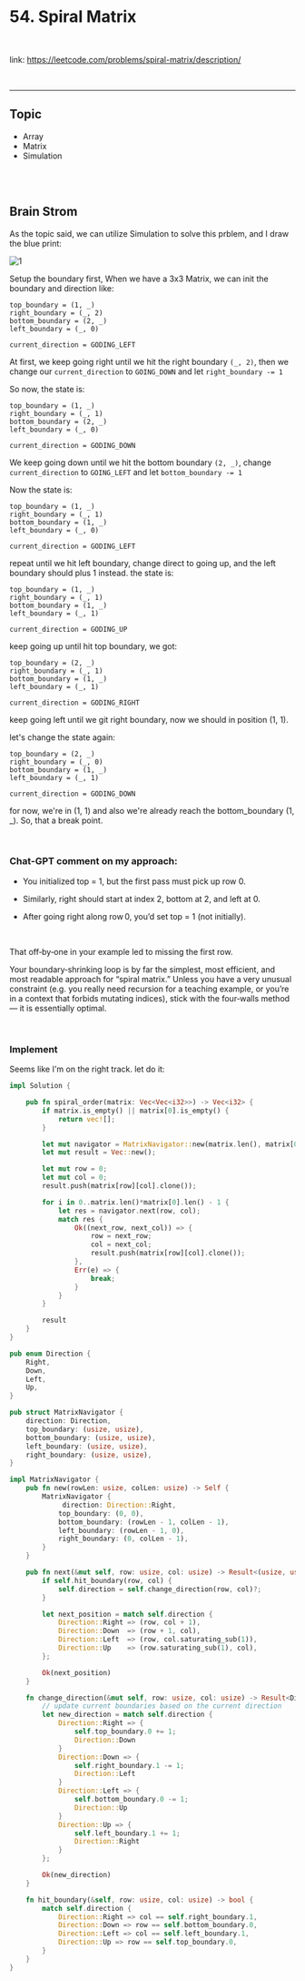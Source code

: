 # 54. Spiral Matrix

<br>

link: https://leetcode.com/problems/spiral-matrix/description/

<br>

---

## Topic

* Array
* Matrix
* Simulation

<br>
<br>

## Brain Strom

As the topic said, we can utilize Simulation to solve this prblem, and I draw the blue print:

![1](imgs/054_1.jpg)

Setup the boundary first, When we have a 3x3 Matrix, we can init the boundary and direction like:

```
top_boundary = (1, _)
right_boundary = (_, 2)
bottom_boundary = (2, _)
left_boundary = (_, 0) 

current_direction = GODING_LEFT
```

At first, we keep going right until we hit the right boundary `(_, 2)`, then we change our `current_direction` to `GOING_DOWN` and let `right_boundary -= 1`

So now, the state is:

```
top_boundary = (1, _)
right_boundary = (_, 1)
bottom_boundary = (2, _)
left_boundary = (_, 0) 

current_direction = GODING_DOWN
```

We keep going down until we hit the bottom boundary `(2, _)`, change `current_direction` to `GOING_LEFT` and let `bottom_boundary -= 1`


Now the state is:

```
top_boundary = (1, _)
right_boundary = (_, 1)
bottom_boundary = (1, _)
left_boundary = (_, 0) 

current_direction = GODING_LEFT
```

repeat until we hit left boundary, change direct to going up, and the left boundary should plus 1 instead. 
the state is:


```
top_boundary = (1, _)
right_boundary = (_, 1)
bottom_boundary = (1, _)
left_boundary = (_, 1) 

current_direction = GODING_UP
```

keep going up until hit top boundary, we got:

```
top_boundary = (2, _)
right_boundary = (_, 1)
bottom_boundary = (1, _)
left_boundary = (_, 1) 

current_direction = GODING_RIGHT
```

keep going left until we git right boundary, now we should in position (1, 1).

let's change the state again:

```
top_boundary = (2, _)
right_boundary = (_, 0)
bottom_boundary = (1, _)
left_boundary = (_, 1) 

current_direction = GODING_DOWN
```

for now, we're in (1, 1) and also we're already reach the bottom_boundary (1, _). So, that a break point. 

<br>

### Chat-GPT comment on my approach:

* You initialized top = 1, but the first pass must pick up row 0.

* Similarly, right should start at index 2, bottom at 2, and left at 0.

* After going right along row 0, you’d set top = 1 (not initially).

<br>

That off‑by‑one in your example led to missing the first row.

Your boundary‑shrinking loop is by far the simplest, most efficient, and most readable approach for “spiral matrix.” Unless you have a very unusual constraint (e.g. you really need recursion for a teaching example, or you’re in a context that forbids mutating indices), stick with the four‑walls method — it is essentially optimal.

<br>

### Implement

Seems like I'm on the right track. let do it:


```rust
impl Solution {

    pub fn spiral_order(matrix: Vec<Vec<i32>>) -> Vec<i32> {
        if matrix.is_empty() || matrix[0].is_empty() {
            return vec![];
        }

        let mut navigator = MatrixNavigator::new(matrix.len(), matrix[0].len());
        let mut result = Vec::new();

        let mut row = 0;
        let mut col = 0;
        result.push(matrix[row][col].clone());

        for i in 0..matrix.len()*matrix[0].len() - 1 {
            let res = navigator.next(row, col);
            match res {
                Ok((next_row, next_col)) => {
                    row = next_row;
                    col = next_col;
                    result.push(matrix[row][col].clone());
                },
                Err(e) => {
                    break;
                }
            }
        }

        result
    }
}

pub enum Direction {
    Right,
    Down,
    Left,
    Up,
}

pub struct MatrixNavigator {
    direction: Direction,
    top_boundary: (usize, usize),
    bottom_boundary: (usize, usize),
    left_boundary: (usize, usize),
    right_boundary: (usize, usize),
}

impl MatrixNavigator {
    pub fn new(rowLen: usize, colLen: usize) -> Self {
        MatrixNavigator {
             direction: Direction::Right,
            top_boundary: (0, 0), 
            bottom_boundary: (rowLen - 1, colLen - 1), 
            left_boundary: (rowLen - 1, 0), 
            right_boundary: (0, colLen - 1), 
        }
    }

    pub fn next(&mut self, row: usize, col: usize) -> Result<(usize, usize), String> {
        if self.hit_boundary(row, col) {
            self.direction = self.change_direction(row, col)?;
        }

        let next_position = match self.direction {
            Direction::Right => (row, col + 1),
            Direction::Down  => (row + 1, col),
            Direction::Left  => (row, col.saturating_sub(1)),
            Direction::Up    => (row.saturating_sub(1), col),
        };

        Ok(next_position)
    }

    fn change_direction(&mut self, row: usize, col: usize) -> Result<Direction, String> {
        // update current boundaries based on the current direction
        let new_direction = match self.direction {
            Direction::Right => {
                self.top_boundary.0 += 1;
                Direction::Down
            }
            Direction::Down => {
                self.right_boundary.1 -= 1;
                Direction::Left
            }
            Direction::Left => {
                self.bottom_boundary.0 -= 1;
                Direction::Up
            }
            Direction::Up => {
                self.left_boundary.1 += 1;
                Direction::Right
            }
        };

        Ok(new_direction)
    }

    fn hit_boundary(&self, row: usize, col: usize) -> bool {
        match self.direction {
            Direction::Right => col == self.right_boundary.1,
            Direction::Down => row == self.bottom_boundary.0,
            Direction::Left => col == self.left_boundary.1,
            Direction::Up => row == self.top_boundary.0,
        }
    }
}
```
